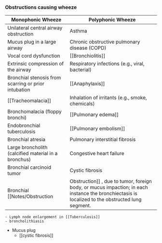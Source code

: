 ### Obstructions causing wheeze

| Monophonic Wheeze                                    | Polyphonic Wheeze                                |
| ---------------------------------------------------- | ------------------------------------------------ |
| Unilateral central airway obstruction                | Asthma                                           |
| Mucus plug in a large airway                         | Chronic obstructive pulmonary disease (COPD)     |
| Vocal cord dysfunction                               | [[Bronchiolitis]]                                |
| Extrinsic compression of the airway                  | Respiratory infections (e.g., viral, bacterial)  |
| Bronchial stenosis from scarring or prior intubation | [[Anaphylaxis]]                                  |
| [[Tracheomalacia]]                                   | Inhalation of irritants (e.g., smoke, chemicals) |
| Bronchomalacia (floppy bronchi)                      | [[Pulmonary edema]]                              |
| Endobronchial tuberculosis                           | [[Pulmonary embolism]]                           |
| Bronchial atresia                                    | Pulmonary interstitial fibrosis                  |
| Large broncholith (calcified material in a bronchus) | Congestive heart failure                         |
| Bronchial carcinoid tumor                            | Cystic fibrosis                                  |
Bronchial [[Notes/Obstruction|Obstruction]] , due to tumor, foreign body, or mucus impaction; in each instance the bronchiectasis is localized to the obstructed lung segment.
	- Lymph node enlargement in [[Tuberculosis]] 
	- broncholithiasis

- Mucus plug
	- [[cystic fibrosis]] 